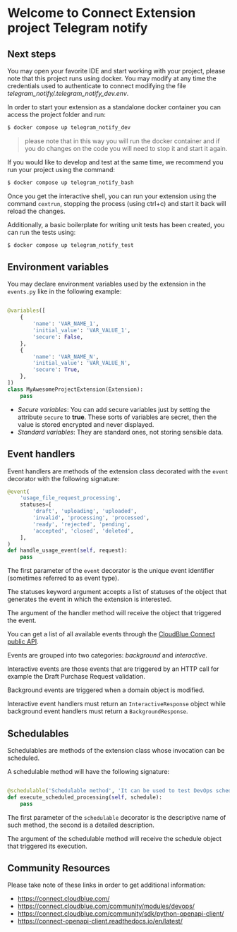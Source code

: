 # Welcome to Connect Extension project Telegram notify

## Next steps

You may open your favorite IDE and start working with your project, please note that this project runs using docker.
You may modify at any time the credentials used to authenticate to connect modifying the file *telegram_notify/.telegram_notify_dev.env*.


In order to start your extension as a standalone docker container you can access the project folder and run:

```sh
$ docker compose up telegram_notify_dev
```

> please note that in this way you will run the docker container and if you do changes on the code you will need to stop it and start it again.

If you would like to develop and test at the same time, we recommend you run your project using the command:

```sh
$ docker compose up telegram_notify_bash
```

Once you get the interactive shell, you can run your extension using the command `cextrun`, stopping the process (using ctrl+c) and start it back will reload the changes.

Additionally, a basic boilerplate for writing unit tests has been created, you can run the tests using:

```sh
$ docker compose up telegram_notify_test
```


## Environment variables

You may declare environment variables used by the extension in the `events.py` like in the following example:

```python

@variables([
    {
        'name': 'VAR_NAME_1',
        'initial_value': 'VAR_VALUE_1',
        'secure': False,
    },
    {
        'name': 'VAR_NAME_N',
        'initial_value': 'VAR_VALUE_N',
        'secure': True,
    },
])
class MyAwesomeProjectExtension(Extension):
	pass
```


* *Secure variables*:
You can add secure variables just by setting the attribute `secure` to **true**. These sorts of variables are secret, then the value is stored encrypted and never displayed.
* *Standard variables*:
They are standard ones, not storing sensible data.


## Event handlers

Event handlers are methods of the extension class decorated with the `event`
decorator with the following signature:

```python
@event(
    'usage_file_request_processing',
    statuses=[
        'draft', 'uploading', 'uploaded',
        'invalid', 'processing', 'processed',
        'ready', 'rejected', 'pending',
        'accepted', 'closed', 'deleted',
    ],
)
def handle_usage_event(self, request):
	pass

```

The first parameter of the `event` decorator is the unique event identifier (sometimes referred to as event type).

The statuses keyword argument accepts a list of statuses of the object that generates the event in which the extension is interested.

The argument of the handler method will receive the object that triggered the event.

You can get a list of all available events through the [CloudBlue Connect public API](https://connect.cloudblue.com/community/developers/api/openapi/#operations-tag-DevOps). 

Events are grouped into two categories: *background* and *interactive*.

Interactive events are those events that are triggered by an HTTP call for example the Draft Purchase Request validation.

Background events are triggered when a domain object is modified.

Interactive event handlers must return an `InteractiveResponse` object while
background event handlers must return a `BackgroundResponse`.


## Schedulables

Schedulables are methods of the extension class whose invocation can be scheduled. 

A schedulable method will have the following signature:

```python

@schedulable('Schedulable method', 'It can be used to test DevOps scheduler.')
def execute_scheduled_processing(self, schedule):
	pass
```

The first parameter of the `schedulable` decorator is the descriptive name of such method, the second is a detailed description.

The argument of the schedulable method will receive the schedule object that triggered its execution. 



## Community Resources

Please take note of these links in order to get additional information:

* https://connect.cloudblue.com/
* https://connect.cloudblue.com/community/modules/devops/
* https://connect.cloudblue.com/community/sdk/python-openapi-client/
* https://connect-openapi-client.readthedocs.io/en/latest/
